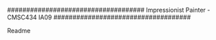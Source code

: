 ####################################
Impressionist Painter - CMSC434 IA09
####################################

Readme
